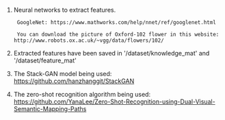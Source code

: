 

1. Neural networks to extract features. 

        GoogleNet: https://www.mathworks.com/help/nnet/ref/googlenet.html
   
        You can download the picture of Oxford-102 flower in this website: http://www.robots.ox.ac.uk/~vgg/data/flowers/102/

2. Extracted features have been saved in '/dataset/knowledge_mat' and '/dataset/feature_mat'

3. The Stack-GAN model being used: https://github.com/hanzhanggit/StackGAN

4. The zero-shot recognition algorithm being used: 
   https://github.com/YanaLee/Zero-Shot-Recognition-using-Dual-Visual-Semantic-Mapping-Paths








